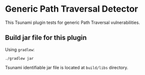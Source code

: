 # Generic Path Traversal Detector

This Tsunami plugin tests for generic Path Traversal vulnerabilities.

## Build jar file for this plugin

Using `gradlew`:

```shell
./gradlew jar
```

Tsunami identifiable jar file is located at `build/libs` directory.
